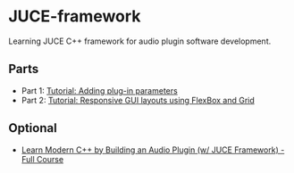 # JUCE-framework
Learning JUCE C++ framework for audio plugin software development.

## Parts

- Part 1: [Tutorial: Adding plug-in parameters](https://docs.juce.com/master/tutorial_audio_parameter.html)
- Part 2: [Tutorial: Responsive GUI layouts using FlexBox and Grid](https://docs.juce.com/master/tutorial_flex_box_grid.html)

 ## Optional

- [Learn Modern C++ by Building an Audio Plugin (w/ JUCE Framework) - Full Course](https://www.youtube.com/watch?v=i_Iq4_Kd7Rc)